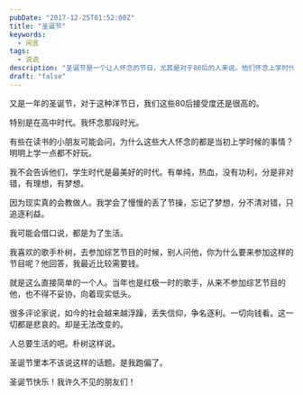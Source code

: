 ```yaml
---
pubDate: "2017-12-25T01:52:00Z"
title: "圣诞节"
keywords:
  - 闲言
tags:
  - 说说
description: "圣诞节是一个让人怀念的节日，尤其是对于80后的人来说。他们怀念上学时代的单纯和热血，而现实生活却让他们逐渐失去了梦想和节操。现如今的社会越来越浮躁，人们只追逐利益，丧失了信仰。尽管如此，人们还是要生活下去。圣诞节快乐！"
draft: "false"
---
```


<p>又是一年的圣诞节，对于这种洋节日，我们这些80后接受度还是很高的。</p>
<p>特别是在高中时代。我怀念那段时光。</p>
<p>有些在读书的小朋友可能会问，为什么这些大人怀念的都是当初上学时候的事情？明明上学一点都不好玩。</p>
<p>我不会告诉他们，学生时代是最美好的时代。有单纯，热血，没有功利，分是非对错，有理想，有梦想。</p>
<p>因为现实真的会教做人。我学会了慢慢的丢了节操，忘记了梦想，分不清对错，只追逐利益。</p>
<p>我可能会借口说，都是为了生活。</p>
<p>我喜欢的歌手朴树，去参加综艺节目的时候，别人问他，你为什么要来参加这样的节目呢？他回答，我最近比较需要钱。</p>
<p>就是这么直接简单的一个人。当年也是红极一时的歌手，从来不参加综艺节目的他，也不得不妥协，向着现实低头。</p>
<p>很多评论家说，如今的社会越来越浮躁，丢失信仰，争名逐利。一切向钱看。这一切都是悲哀的。却是无法改变的。</p>
<p>人总要生活的吧。朴树这样说。</p>
<p>圣诞节里本不该说这样的话题。是我跑偏了。</p>
<p>圣诞节快乐！我许久不见的朋友们！</p>
<p>&nbsp;</p>